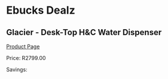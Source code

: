 
# Ebucks Dealz
## Glacier - Desk-Top H&C Water Dispenser
[Product Page](https://www.ebucks.com/web/shop/productSelected.do?prodId=1229367139&catId=704988430)

Price: R2799.00

Savings: 


	